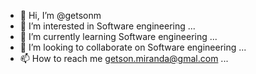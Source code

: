 - 👋 Hi, I’m @getsonm
- 👀 I’m interested in Software engineering ...
- 🌱 I’m currently learning Software engineering ...
- 💞️ I’m looking to collaborate on Software engineering ...
- 📫 How to reach me getson.miranda@gmal.com ...

<!---
getsonm/getsonm is a ✨ special ✨ repository because its `README.md` (this file) appears on your GitHub profile.
You can click the Preview link to take a look at your changes.
--->
